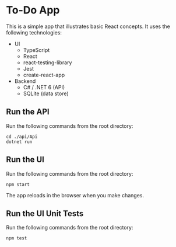 # To-Do App
This is a simple app that illustrates basic React concepts. It uses the following technologies:

- UI
    - TypeScript
    - React
    - react-testing-library
    - Jest
    - create-react-app
- Backend
    - C# / .NET 6 (API)
    - SQLite (data store)

## Run the API
Run the following commands from the root directory:
```
cd ./api/Api
dotnet run
```

## Run the UI
Run the following commands from the root directory:
```
npm start
```
The app reloads in the browser when you make changes.

## Run the UI Unit Tests
Run the following commands from the root directory:
```
npm test
```
